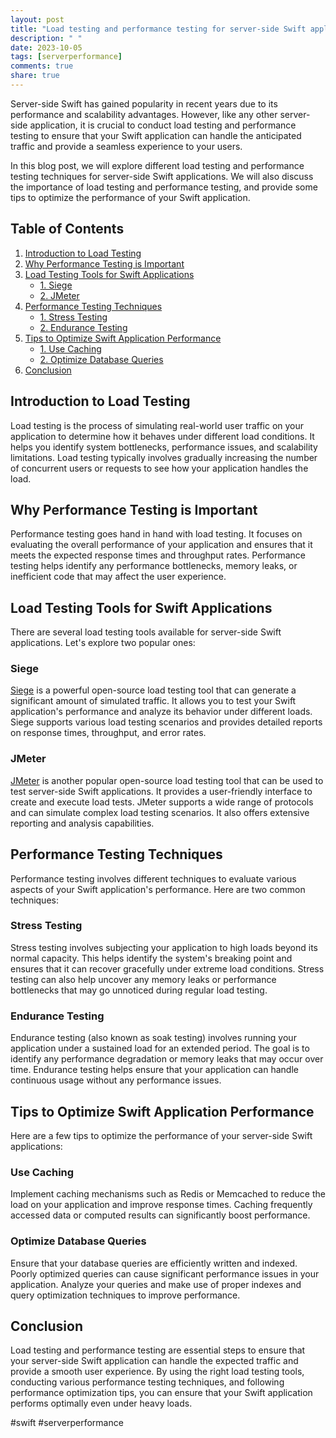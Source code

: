 ```yaml
---
layout: post
title: "Load testing and performance testing for server-side Swift applications"
description: " "
date: 2023-10-05
tags: [serverperformance]
comments: true
share: true
---
```


Server-side Swift has gained popularity in recent years due to its performance and scalability advantages. However, like any other server-side application, it is crucial to conduct load testing and performance testing to ensure that your Swift application can handle the anticipated traffic and provide a seamless experience to your users.

In this blog post, we will explore different load testing and performance testing techniques for server-side Swift applications. We will also discuss the importance of load testing and performance testing, and provide some tips to optimize the performance of your Swift application.

## Table of Contents

1. [Introduction to Load Testing](#introduction-to-load-testing)
2. [Why Performance Testing is Important](#why-performance-testing-is-important)
3. [Load Testing Tools for Swift Applications](#load-testing-tools-for-swift-applications)
    - [1. Siege](#siege)
    - [2. JMeter](#jmeter)
4. [Performance Testing Techniques](#performance-testing-techniques)
    - [1. Stress Testing](#stress-testing)
    - [2. Endurance Testing](#endurance-testing)
5. [Tips to Optimize Swift Application Performance](#tips-to-optimize-swift-application-performance)
    - [1. Use Caching](#use-caching)
    - [2. Optimize Database Queries](#optimize-database-queries)
6. [Conclusion](#conclusion)

## Introduction to Load Testing

Load testing is the process of simulating real-world user traffic on your application to determine how it behaves under different load conditions. It helps you identify system bottlenecks, performance issues, and scalability limitations. Load testing typically involves gradually increasing the number of concurrent users or requests to see how your application handles the load.

## Why Performance Testing is Important

Performance testing goes hand in hand with load testing. It focuses on evaluating the overall performance of your application and ensures that it meets the expected response times and throughput rates. Performance testing helps identify any performance bottlenecks, memory leaks, or inefficient code that may affect the user experience.

## Load Testing Tools for Swift Applications

There are several load testing tools available for server-side Swift applications. Let's explore two popular ones:

### Siege

[Siege](https://www.joedog.org/siege-home/) is a powerful open-source load testing tool that can generate a significant amount of simulated traffic. It allows you to test your Swift application's performance and analyze its behavior under different loads. Siege supports various load testing scenarios and provides detailed reports on response times, throughput, and error rates.

### JMeter

[JMeter](https://jmeter.apache.org/) is another popular open-source load testing tool that can be used to test server-side Swift applications. It provides a user-friendly interface to create and execute load tests. JMeter supports a wide range of protocols and can simulate complex load testing scenarios. It also offers extensive reporting and analysis capabilities.

## Performance Testing Techniques

Performance testing involves different techniques to evaluate various aspects of your Swift application's performance. Here are two common techniques:

### Stress Testing

Stress testing involves subjecting your application to high loads beyond its normal capacity. This helps identify the system's breaking point and ensures that it can recover gracefully under extreme load conditions. Stress testing can also help uncover any memory leaks or performance bottlenecks that may go unnoticed during regular load testing.

### Endurance Testing

Endurance testing (also known as soak testing) involves running your application under a sustained load for an extended period. The goal is to identify any performance degradation or memory leaks that may occur over time. Endurance testing helps ensure that your application can handle continuous usage without any performance issues.

## Tips to Optimize Swift Application Performance

Here are a few tips to optimize the performance of your server-side Swift applications:

### Use Caching

Implement caching mechanisms such as Redis or Memcached to reduce the load on your application and improve response times. Caching frequently accessed data or computed results can significantly boost performance.

### Optimize Database Queries

Ensure that your database queries are efficiently written and indexed. Poorly optimized queries can cause significant performance issues in your application. Analyze your queries and make use of proper indexes and query optimization techniques to improve performance.

## Conclusion

Load testing and performance testing are essential steps to ensure that your server-side Swift application can handle the expected traffic and provide a smooth user experience. By using the right load testing tools, conducting various performance testing techniques, and following performance optimization tips, you can ensure that your Swift application performs optimally even under heavy loads.

#swift #serverperformance